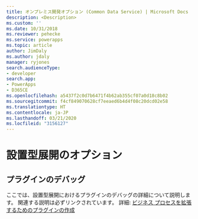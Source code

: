 ```yaml
---
title: オンプレミス開発オプション (Common Data Service) | Microsoft Docs
description: <Description>
ms.custom: ''
ms.date: 10/31/2018
ms.reviewer: pehecke
ms.service: powerapps
ms.topic: article
author: JimDaly
ms.author: jdaly
manager: ryjones
search.audienceType:
- developer
search.app:
- PowerApps
- D365CE
ms.openlocfilehash: a5437f2c0d7b6471f4b62ab355cf07a0d18c8b02
ms.sourcegitcommit: f4cf849070628cf7eeaed6b4d4f08c20dcd02e58
ms.translationtype: HT
ms.contentlocale: ja-JP
ms.lasthandoff: 03/21/2020
ms.locfileid: "3156127"
---
```

# <a name="on-premises-deployment-options"></a>設置型展開のオプション

<!-- 

TODO: This page and any links to it will not be published until an on-premises version of Common Data Service is released.


 -->

<!-- TODO: Replace the example below with real content -->
## <a name="debug-a-plug-in"></a>プラグインのデバッグ

ここでは、設置型展開におけるプラグインのデバッグの詳細について説明します。 関連する説明は必ずリンクされています。 詳細: [ビジネス プロセスを拡張するためのプラグインの作成](plug-ins.md)